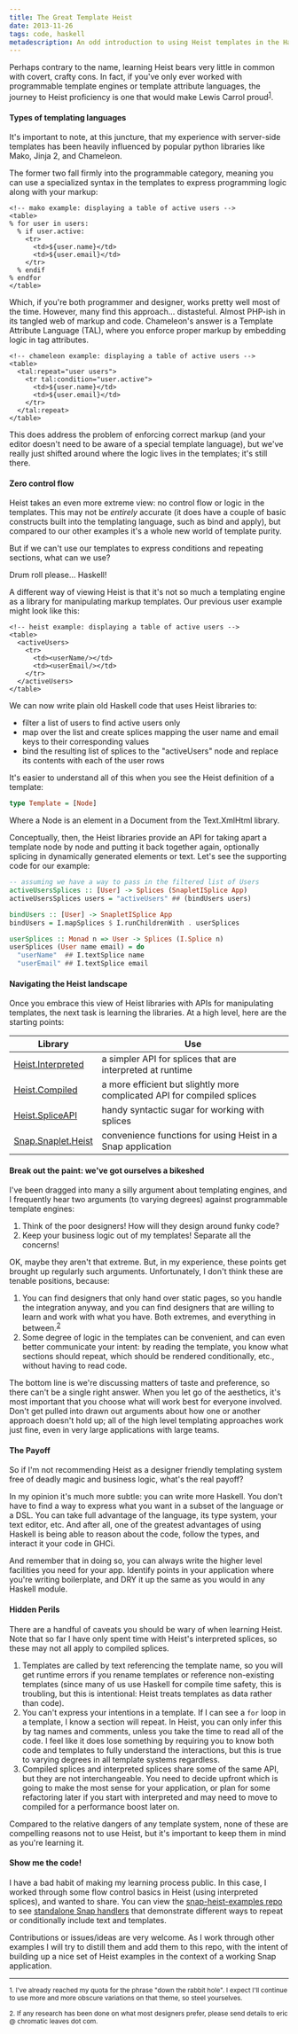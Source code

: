 ```yaml
---
title: The Great Template Heist
date: 2013-11-26
tags: code, haskell
metadescription: An odd introduction to using Heist templates in the Haskell Snap web framework
---
```


Perhaps contrary to the name, learning Heist bears very little in common with
covert, crafty cons. In fact, if you've only ever worked with programmable
template engines or template attribute languages, the journey to Heist
proficiency is one that would make Lewis Carrol proud<sup>[1](#footnote1)</sup>.

#### Types of templating languages

It's important to note, at this juncture, that my experience with server-side
templates has been heavily influenced by popular python libraries like Mako,
Jinja 2, and Chameleon.

The former two fall firmly into the programmable category, meaning you can use
a specialized syntax in the templates to express programming logic along with
your markup:

```
<!-- mako example: displaying a table of active users -->
<table>
% for user in users:
  % if user.active:
    <tr>
      <td>${user.name}</td>
      <td>${user.email}</td>
    </tr>
  % endif
% endfor
</table>
```

Which, if you're both programmer and designer, works pretty well most of the
time. However, many find this approach... distasteful. Almost PHP-ish in its
tangled web of markup and code. Chameleon's answer is a Template Attribute
Language (TAL), where you enforce proper markup by embedding logic in tag
attributes.

```
<!-- chameleon example: displaying a table of active users -->
<table>
  <tal:repeat="user users">
    <tr tal:condition="user.active">
      <td>${user.name}</td>
      <td>${user.email}</td>
    </tr>
  </tal:repeat>
</table>
```

This does address the problem of enforcing correct markup (and your editor
doesn't need to be aware of a special template language), but we've really just
shifted around where the logic lives in the templates; it's still there.

#### Zero control flow

Heist takes an even more extreme view: no control flow or logic in the
templates. This may not be *entirely* accurate (it does have a couple of basic
constructs built into the templating language, such as bind and apply), but
compared to our other examples it's a whole new world of template purity.

But if we can't use our templates to express conditions and repeating sections,
what can we use?

Drum roll please... Haskell!

A different way of viewing Heist is that it's not so much a templating engine
as a library for manipulating markup templates. Our previous user example might
look like this:

```
<!-- heist example: displaying a table of active users -->
<table>
  <activeUsers>
    <tr>
      <td><userName/></td>
      <td><userEmail/></td>
    </tr>
  </activeUsers>
</table>
```

We can now write plain old Haskell code that uses Heist libraries to:

* filter a list of users to find active users only
* map over the list and create splices mapping the user name and email keys to
  their corresponding values
* bind the resulting list of splices to the "activeUsers" node and replace its
  contents with each of the user rows

It's easier to understand all of this when you see the Heist definition of a
template:

```haskell
type Template = [Node]
```

Where a Node is an element in a Document from the Text.XmlHtml library.

Conceptually, then, the Heist libraries provide an API for taking apart a
template node by node and putting it back together again, optionally splicing in
dynamically generated elements or text. Let's see the supporting code for our
example:

```haskell
-- assuming we have a way to pass in the filtered list of Users
activeUsersSplices :: [User] -> Splices (SnapletISplice App)
activeUsersSplices users = "activeUsers" ## (bindUsers users)

bindUsers :: [User] -> SnapletISplice App
bindUsers = I.mapSplices $ I.runChildrenWith . userSplices

userSplices :: Monad n => User -> Splices (I.Splice n)
userSplices (User name email) = do
  "userName"  ## I.textSplice name
  "userEmail" ## I.textSplice email
```


#### Navigating the Heist landscape

Once you embrace this view of Heist libraries with APIs for manipulating
templates, the next task is learning the libraries. At a high level, here are
the starting points:

| Library | Use |
|---------|-----|
| [Heist.Interpreted](http://hackage.haskell.org/package/heist) | a simpler API for splices that are interpreted at runtime |
| [Heist.Compiled](http://hackage.haskell.org/package/heist/docs/Heist-Compiled.html) | a more efficient but slightly more complicated API for compiled splices |
| [Heist.SpliceAPI](http://hackage.haskell.org/package/heist/docs/Heist-SpliceAPI.html) | handy syntactic sugar for working with splices |
| [Snap.Snaplet.Heist](http://hackage.haskell.org/package/snap/docs/Snap-Snaplet-Heist.html) | convenience functions for using Heist in a Snap application |


#### Break out the paint: we've got ourselves a bikeshed

I've been dragged into many a silly argument about templating engines, and
I frequently hear two arguments (to varying degrees) against programmable
template engines:

1. Think of the poor designers! How will they design around funky code?
2. Keep your business logic out of my templates! Separate all the concerns!

OK, maybe they aren't that extreme. But, in my experience, these points get
brought up regularly such arguments. Unfortunately, I don't think these are
tenable positions, because:

1. You can find designers that only hand over static pages, so you handle the
   integration anyway, and you can find designers that are willing to learn and
   work with what you have. Both extremes, and everything in
   between.<sup>[2](#footnote2)</sup>
2. Some degree of logic in the templates can be convenient, and can even better
   communicate your intent: by reading the template, you know what sections
   should repeat, which should be rendered conditionally, etc., without having
   to read code.

The bottom line is we're discussing matters of taste and preference, so there
can't be a single right answer. When you let go of the aesthetics, it's most
important that you choose what will work best for everyone involved. Don't get
pulled into drawn out arguments about how one or another approach doesn't hold
up; all of the high level templating approaches work just fine, even in very
large applications with large teams.


#### The Payoff

So if I'm not recommending Heist as a designer friendly templating system
free of deadly magic and business logic, what's the real payoff?

In my opinion it's much more subtle: you can write more Haskell. You don't have
to find a way to express what you want in a subset of the language or a DSL.
You can take full advantage of the language, its type system, your text editor,
etc. And after all, one of the greatest advantages of using Haskell is being
able to reason about the code, follow the types, and interact it your code
in GHCi.

And remember that in doing so, you can always write the higher level facilities
you need for your app. Identify points in your application where you're
writing boilerplate, and DRY it up the same as you would in any Haskell module.

#### Hidden Perils

There are a handful of caveats you should be wary of when learning Heist. Note
that so far I have only spent time with Heist's interpreted splices, so these
may not all apply to compiled splices.

1. Templates are called by text referencing the template name, so you will get
   runtime errors if you rename templates or reference non-existing templates
   (since many of us use Haskell for compile time safety, this is troubling,
   but this is intentional: Heist treats templates as data rather than code).
2. You can't express your intentions in a template. If I can see a ``for`` loop
   in a template, I know a section will repeat. In Heist, you can only infer
   this by tag names and comments, unless you take the time to read all of the
   code. I feel like it does lose something by requiring you to know both code
   and templates to fully understand the interactions, but this is true to
   varying degrees in all template systems regardless.
3. Compiled splices and interpreted splices share some of the same API, but they
   are not interchangeable. You need to decide upfront which is going to make
   the most sense for your application, or plan for some refactoring later if
   you start with interpreted and may need to move to compiled for a performance
   boost later on.

Compared to the relative dangers of any template system, none of these are
compelling reasons not to use Heist, but it's important to keep them in mind
as you're learning it.

#### Show me the code!

I have a bad habit of making my learning process public. In this case, I worked
through some flow control basics in Heist (using interpreted splices), and
wanted to share. You can view the
[snap-heist-examples repo](https://github.com/ericrasmussen/snap-heist-examples)
to see
[standalone Snap handlers](https://github.com/ericrasmussen/snap-heist-examples/tree/master/src/handlers)
that demonstrate different ways to repeat or conditionally include text and
templates.

Contributions or issues/ideas are very welcome. As I work through other examples
I will try to distill them and add them to this repo, with the intent of
building up a nice set of Heist examples in the context of a working Snap
application.

<hr />

<sub><a id="footnote1">1.</a> I've already reached my quota for the phrase
"down the rabbit hole". I expect I'll continue to use more and more obscure
variations on that theme, so steel yourselves.</sub>

<sub><a id="footnote2">2.</a> If any research has been done on what most
designers prefer, please send details to eric @ chromatic leaves dot com.</sub>
